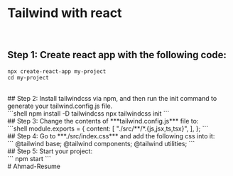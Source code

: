 # Tailwind with react 
<br />

## Step 1: Create react app with the following code:<br />
```shell
npx create-react-app my-project
cd my-project
```
<br />
## Step 2: Install tailwindcss via npm, and then run the init command to generate your tailwind.config.js file.<br />
```shell
npm install -D tailwindcss
npx tailwindcss init
```
<br />
## Step 3: Change the contents of ***tailwind.config.js*** file to:<br />
```shell
module.exports = {
  content: [
    "./src/**/*.{js,jsx,ts,tsx}",
  ],
};
```
<br />
## Step 4: Go to ***./src/index.css*** and add the following css into it:<br />
```
@tailwind base;
@tailwind components;
@tailwind utilities;
```
<br />
## Step 5: Start your project:<br />
```
npm start
```
<br />
# A h m a d - R e s u m e 
 
 
